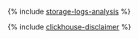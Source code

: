 {% include [storage-logs-analysis](../../_tutorials/datalens/storage-logs-analysis.md) %}

{% include [clickhouse-disclaimer](../../_includes/clickhouse-disclaimer.md) %}
